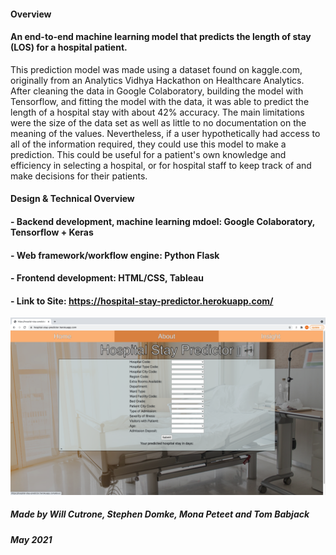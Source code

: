 #### Overview
#### An end-to-end machine learning model that predicts the length of stay (LOS) for a hospital patient.
This prediction model was made using a dataset found on kaggle.com, originally from an Analytics Vidhya Hackathon on Healthcare Analytics. After cleaning the data in Google Colaboratory, building the model with Tensorflow, and fitting the model with the data, it was able to predict the length of a hospital stay with about 42% accuracy. The main limitations were the size of the data set as well as little to no documentation on the meaning of the values.  Nevertheless, if a user hypothetically had access to all of the information required, they could use this model to make a prediction. This could be useful for a patient's own knowledge and efficiency in selecting a hospital, or for hospital staff to keep track of and make decisions for their patients.
#### Design & Technical Overview
#### - Backend development, machine learning mdoel: Google Colaboratory, Tensorflow + Keras
#### - Web framework/workflow engine: Python Flask
#### - Frontend development: HTML/CSS, Tableau

#### - Link to Site: https://hospital-stay-predictor.herokuapp.com/

![HomePage.png](images/HomePage.png)
  
##### Made by Will Cutrone, Stephen Domke, Mona Peteet and Tom Babjack   
##### May 2021
